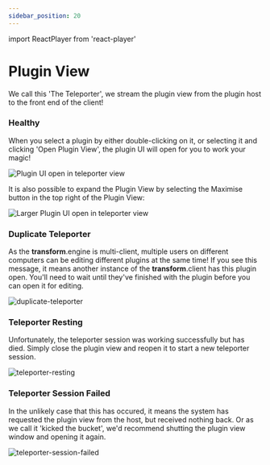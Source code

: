 ```yaml
---
sidebar_position: 20
---
```


import ReactPlayer from 'react-player'

# Plugin View

We call this 'The Teleporter', we stream the plugin view from the plugin host to the front end of the client!

### Healthy

When you select a plugin by either double-clicking on it, or selecting it and clicking 'Open Plugin View', the plugin UI will open for you to work your magic!

![Plugin UI open in teleporter view](@site/static/img/transformclient/home-teleport.png)

It is also possible to expand the Plugin View by selecting the Maximise button in the top right of the Plugin View:

![Larger Plugin UI open in teleporter view](@site/static/img/transformclient/home-teleport-large.png)

### Duplicate Teleporter

As the **transform**.engine is multi-client, multiple users on different computers can be editing different plugins at the same time! If you see this message, it means another instance of the **transform**.client has this plugin open. You'll need to wait until they've finished with the plugin before you can open it for editing.

![duplicate-teleporter](@site/static/img/transformclient/duplicate-teleporter-session.png)

### Teleporter Resting

Unfortunately, the teleporter session was working successfully but has died. Simply close the plugin view and reopen it to start a new teleporter session.

![teleporter-resting](@site/static/img/transformclient/teleporter-resting.png)

### Teleporter Session Failed

In the unlikely case that this has occured, it means the system has requested the plugin view from the host, but received nothing back. Or as we call it 'kicked the bucket', we'd recommend shutting the plugin view window and opening it again.

![teleporter-session-failed](@site/static/img/transformclient/teleporter-failed.png)
